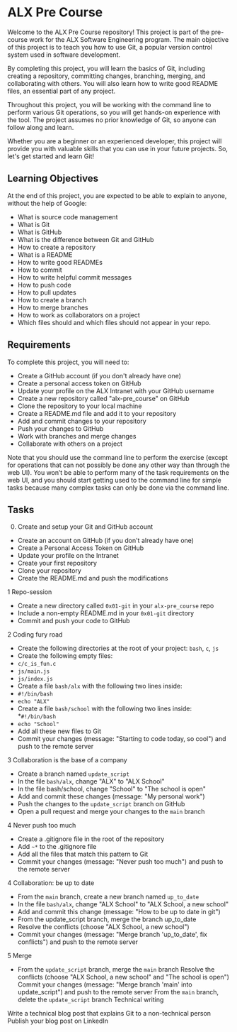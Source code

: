 # ALX Pre Course

Welcome to the ALX Pre Course repository! This project is part of the pre-course work for the ALX Software Engineering program. The main objective of this project is to teach you how to use Git, a popular version control system used in software development.

By completing this project, you will learn the basics of Git, including creating a repository, committing changes, branching, merging, and collaborating with others. You will also learn how to write good README files, an essential part of any project.

Throughout this project, you will be working with the command line to perform various Git operations, so you will get hands-on experience with the tool. The project assumes no prior knowledge of Git, so anyone can follow along and learn.

Whether you are a beginner or an experienced developer, this project will provide you with valuable skills that you can use in your future projects. So, let's get started and learn Git!


## Learning Objectives
At the end of this project, you are expected to be able to explain to anyone, without the help of Google:

* What is source code management
* What is Git
* What is GitHub
* What is the difference between Git and GitHub
* How to create a repository
* What is a README
* How to write good READMEs
* How to commit
* How to write helpful commit messages
* How to push code
* How to pull updates
* How to create a branch
* How to merge branches
* How to work as collaborators on a project
* Which files should and which files should not appear in your repo.

## Requirements
To complete this project, you will need to:

* Create a GitHub account (if you don't already have one)
* Create a personal access token on GitHub
* Update your profile on the ALX Intranet with your GitHub username
* Create a new repository called "alx-pre_course" on GitHub
* Clone the repository to your local machine
* Create a README.md file and add it to your repository
* Add and commit changes to your repository
* Push your changes to GitHub
* Work with branches and merge changes
* Collaborate with others on a project

Note that you should use the command line to perform the exercise (except for operations that can not possibly be done any other way than through the web UI). You won’t be able to perform many of the task requirements on the web UI, and you should start getting used to the command line for simple tasks because many complex tasks can only be done via the command line.


## Tasks
0. Create and setup your Git and GitHub account

* Create an account on GitHub (if you don't already have one)
* Create a Personal Access Token on GitHub
* Update your profile on the Intranet
* Create your first repository
* Clone your repository
* Create the README.md and push the modifications

1 Repo-session

* Create a new directory called `0x01-git` in your `alx-pre_course` repo
* Include a non-empty README.md in your `0x01-git` directory
* Commit and push your code to GitHub

2 Coding fury road

* Create the following directories at the root of your project: `bash`, `c`, `js`
* Create the following empty files:
* `c/c_is_fun.c`
* `js/main.js`
* `js/index.js`
* Create a file `bash/alx` with the following two lines inside:
* ```#!/bin/bash```
* ```echo "ALX"```
* Create a file `bash/school` with the following two lines inside:
*`#!/bin/bash`
* `echo "School"`
* Add all these new files to Git
* Commit your changes (message: "Starting to code today, so cool") and push to the remote server

3 Collaboration is the base of a company

* Create a branch named `update_script`
* In the file `bash/alx`, change "ALX" to "ALX School"
* In the file bash/school, change "School" to "The school is open"
* Add and commit these changes (message: "My personal work")
* Push the changes to the `update_script` branch on GitHub
* Open a pull request and merge your changes to the `main` branch

4 Never push too much

* Create a .gitignore file in the root of the repository
* Add `~*` to the .gitignore file
* Add all the files that match this pattern to Git
* Commit your changes (message: "Never push too much") and push to the remote server

4 Collaboration: be up to date

* From the `main` branch, create a new branch named `up_to_date`
* In the file `bash/alx`, change "ALX School" to "ALX School, a new school"
* Add and commit this change (message: "How to be up to date in git")
* From the update_script branch, merge the branch up_to_date
* Resolve the conflicts (choose "ALX School, a new school")
* Commit your changes (message: "Merge branch 'up_to_date', fix conflicts") and push to the remote server

5 Merge

* From the `update_script` branch, merge the `main` branch
Resolve the conflicts (choose "ALX School, a new school" and "The school is open")
Commit your changes (message: "Merge branch 'main' into update_script") and push to the remote server
From the `main` branch, delete the `update_script` branch
Technical writing

Write a technical blog post that explains Git to a non-technical person
Publish your blog post on LinkedIn


